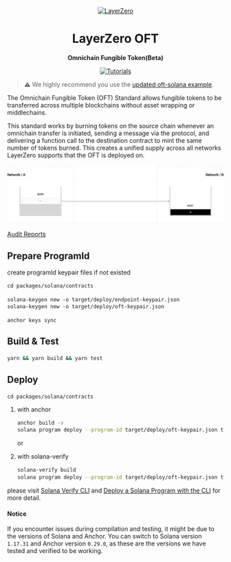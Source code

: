 <div align="center">
  <a href="https://layerzero.network">
    <img alt="LayerZero" style="width: 60%" src="https://layerzero.network/static/logo.svg"/>
  </a>

  <h1>LayerZero OFT</h1>

  <p>
    <strong>Omnichain Fungible Token(Beta)</strong>
  </p>

  <p>
    <a href="https://docs.layerzero.network/v2/home/protocol/contract-standards#oft"><img alt="Tutorials" src="https://img.shields.io/badge/docs-tutorials-blueviolet" /></a>
  </p>
</div>

> :warning: We highly recommend you use the [updated oft-solana example](https://github.com/LayerZero-Labs/devtools/tree/main/examples/oft-solana).

The Omnichain Fungible Token (OFT) Standard allows fungible tokens to be transferred across multiple blockchains without asset wrapping or middlechains.

This standard works by burning tokens on the source chain whenever an omnichain transfer is initiated, sending a message via the protocol, and delivering a function call to the destination contract to mint the same number of tokens burned. This creates a unified supply across all networks LayerZero supports that the OFT is deployed on.

![title](oft.jpg)

[Audit Reports](https://github.com/LayerZero-Labs/Audits)

## Prepare ProgramId

create programId keypair files if not existed

```
cd packages/solana/contracts

solana-keygen new -o target/deploy/endpoint-keypair.json
solana-keygen new -o target/deploy/oft-keypair.json

anchor keys sync
```

## Build & Test

```bash
yarn && yarn build && yarn test
```

## Deploy

```
cd packages/solana/contracts
```

1. with anchor

   ```bash
   anchor build -v
   solana program deploy --program-id target/deploy/oft-keypair.json target/verifiable/oft.so -u mainnet-beta
   ```

   or

2. with solana-verify
   ```bash
   solana-verify build
   solana program deploy --program-id target/deploy/oft-keypair.json target/deploy/oft.so -u mainnet-beta
   ```

please visit [Solana Verify CLI](https://github.com/Ellipsis-Labs/solana-verifiable-build) and [Deploy a Solana Program with the CLI](https://docs.solanalabs.com/cli/examples/deploy-a-program) for more detail.

#### Notice

If you encounter issues during compilation and testing, it might be due to the versions of Solana and Anchor. You can switch to Solana version `1.17.31` and Anchor version `0.29.0`, as these are the versions we have tested and verified to be working.
